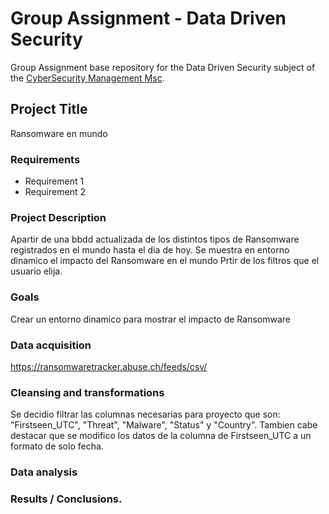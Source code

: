 # Group Assignment - Data Driven Security

Group Assignment base repository for the Data Driven Security subject of the [CyberSecurity Management Msc](https://www.talent.upc.edu/ing/professionals/presentacio/codi/221101/cybersecurity-management/).

## Project Title

Ransomware en mundo

### Requirements

  - Requirement 1
  - Requirement 2
  
  
### Project Description

Apartir de una bbdd actualizada de los distintos tipos de Ransomware registrados en el mundo hasta el dia de hoy. Se muestra en entorno dinamico el impacto del Ransomware en el mundo Prtir de los filtros que el usuario elija.

### Goals

Crear un entorno dinamico para mostrar el impacto de Ransomware

### Data acquisition

https://ransomwaretracker.abuse.ch/feeds/csv/

### Cleansing and transformations

Se decidio filtrar las columnas necesarias para proyecto que son: "Firstseen_UTC", "Threat", "Malware", "Status" y "Country". Tambien cabe destacar que se modifico los datos de la columna de Firstseen_UTC a un formato de solo fecha.

### Data analysis



### Results / Conclusions.
